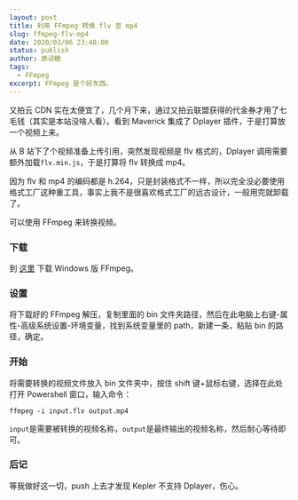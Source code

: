 ```yaml
---
layout: post
title: 利用 FFmpeg 转换 flv 至 mp4
slug: ffmpeg-flv-mp4
date: 2020/03/06 23:48:00
status: publish
author: 原谅糖
tags: 
  - FFmpeg
excerpt: FFmpeg 是个好东西。
---
```


又拍云 CDN 实在太便宜了，几个月下来，通过又拍云联盟获得的代金券才用了七毛钱（其实是本站没啥人看）。看到 Maverick 集成了 Dplayer 插件，于是打算放一个视频上来。

从 B 站下了个视频准备上传引用，突然发现视频是 flv 格式的，Dplayer 调用需要额外加载`flv.min.js`，于是打算将 flv 转换成 mp4。

因为 flv 和 mp4 的编码都是 h.264，只是封装格式不一样，所以完全没必要使用格式工厂这种重工具，事实上我不是很喜欢格式工厂的远古设计，一般用完就卸载了。

可以使用 FFmpeg 来转换视频。

### 下载

到 [这里](https://ffmpeg.zeranoe.com/builds/) 下载 Windows 版 FFmpeg。

### 设置

将下载好的 FFmpeg 解压，复制里面的 bin 文件夹路径，然后在此电脑上右键-属性-高级系统设置-环境变量，找到系统变量里的 path，新建一条，粘贴 bin 的路径，确定。

### 开始

将需要转换的视频文件放入 bin 文件夹中，按住 shift 键+鼠标右键，选择在此处打开 Powershell 窗口，输入命令：

```
ffmpeg -i input.flv output.mp4
```

`input`是需要被转换的视频名称，`output`是最终输出的视频名称，然后耐心等待即可。

### 后记

等我做好这一切，push 上去才发现 Kepler 不支持 Dplayer，伤心。